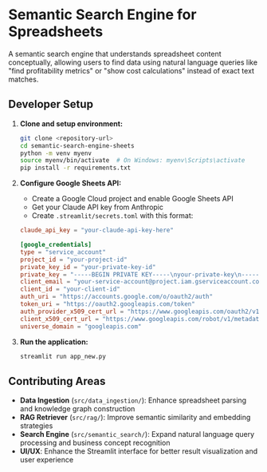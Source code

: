 # Semantic Search Engine for Spreadsheets

A semantic search engine that understands spreadsheet content conceptually, allowing users to find data using natural language queries like "find profitability metrics" or "show cost calculations" instead of exact text matches.

## Developer Setup

1. **Clone and setup environment:**

   ```bash
   git clone <repository-url>
   cd semantic-search-engine-sheets
   python -m venv myenv
   source myenv/bin/activate  # On Windows: myenv\Scripts\activate
   pip install -r requirements.txt
   ```

2. **Configure Google Sheets API:**

   - Create a Google Cloud project and enable Google Sheets API
   - Get your Claude API key from Anthropic
   - Create `.streamlit/secrets.toml` with this format:

   ```toml
   claude_api_key = "your-claude-api-key-here"

   [google_credentials]
   type = "service_account"
   project_id = "your-project-id"
   private_key_id = "your-private-key-id"
   private_key = "-----BEGIN PRIVATE KEY-----\nyour-private-key\n-----END PRIVATE KEY-----\n"
   client_email = "your-service-account@project.iam.gserviceaccount.com"
   client_id = "your-client-id"
   auth_uri = "https://accounts.google.com/o/oauth2/auth"
   token_uri = "https://oauth2.googleapis.com/token"
   auth_provider_x509_cert_url = "https://www.googleapis.com/oauth2/v1/certs"
   client_x509_cert_url = "https://www.googleapis.com/robot/v1/metadata/x509/your-service-account%40project.iam.gserviceaccount.com"
   universe_domain = "googleapis.com"
   ```

3. **Run the application:**
   ```bash
   streamlit run app_new.py
   ```

## Contributing Areas

- **Data Ingestion** (`src/data_ingestion/`): Enhance spreadsheet parsing and knowledge graph construction
- **RAG Retriever** (`src/rag/`): Improve semantic similarity and embedding strategies
- **Search Engine** (`src/semantic_search/`): Expand natural language query processing and business concept recognition
- **UI/UX**: Enhance the Streamlit interface for better result visualization and user experience
